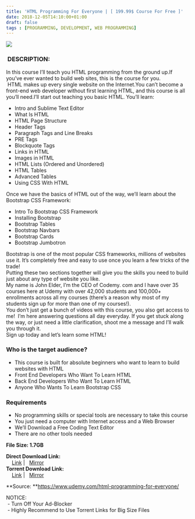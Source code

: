 ```yaml
---
title: 'HTML Programming For Everyone | [ 199.99$ Course For Free ]'
date: 2018-12-05T14:10:00+01:00
draft: false
tags : [PROGRAMMING, DEVELOPMENT, WEB PROGRAMMING]
---
```


[![](https://1.bp.blogspot.com/-KvaQDXf9JY8/XAfMyVWBVoI/AAAAAAAAAqI/e8-Nf4eqLsUg6VKKUNO5NUA41GNvTneJACLcBGAs/s640/HTML-Programming-For-Everyone.jpg)](https://1.bp.blogspot.com/-KvaQDXf9JY8/XAfMyVWBVoI/AAAAAAAAAqI/e8-Nf4eqLsUg6VKKUNO5NUA41GNvTneJACLcBGAs/s1600/HTML-Programming-For-Everyone.jpg)

###  DESCRIPTION:

In this course I’ll teach you HTML programming from the ground up.If you’ve ever wanted to build web sites, this is the course for you.  HTML makes up every single website on the Internet.You can’t become a front-end web developer without first learning HTML, and this course is all you’ll need.I’ll start out teaching you basic HTML. You’ll learn:  

*   Intro and Sublime Text Editor
*   What Is HTML
*   HTML Page Structure
*   Header Tags
*   Paragraph Tags and Line Breaks
*   PRE Tags
*   Blockquote Tags
*   Links in HTML
*   Images in HTML
*   HTML Lists (Ordered and Unordered)
*   HTML Tables
*   Advanced Tables
*   Using CSS With HTML

Once we have the basics of HTML out of the way, we’ll learn about the Bootstrap CSS Framework:  

*   Intro To Bootstrap CSS Framework
*   Installing Bootstrap
*   Bootstrap Tables
*   Bootstrap Navbars
*   Bootstrap Cards
*   Bootstrap Jumbotron

Bootstrap is one of the most popular CSS frameworks, millions of websites use it. It’s completely free and easy to use once you learn a few tricks of the trade!  
Putting these two sections together will give you the skills you need to build just about any type of website you like.  
My name is John Elder, I’m the CEO of Codemy. com and I have over 35 courses here at Udemy with over 42,000 students and 100,000+ enrollments across all my courses (there’s a reason why most of my students sign up for more than one of my courses!).  
You don’t just get a bunch of videos with this course, you also get access to me!  I’m here answering questions all day everyday. If you get stuck along the way, or just need a little clarification, shoot me a message and I’ll walk you through it.  
Sign up today and let’s learn some HTML!  

### Who is the target audience?

*   This course is built for absolute beginners who want to learn to build websites with HTML
*   Front End Developers Who Want To Learn HTML
*   Back End Developers Who Want To Learn HTML
*   Anyone Who Wants To Learn Bootstrap CSS

### Requirements

*   No programming skills or special tools are necessary to take this course
*   You just need a computer with Internet access and a Web Browser
*   We’ll Download a Free Coding Text Editor
*   There are no other tools needed

**File Size: 1.7GB**

**Direct Download Link:**  
    [Link](http://turboagram.com/18521555/html-programming-link1) |   [Mirror](http://turboagram.com/18521555/html-programming-link2)  
**Torrent Download Link:**  
    [Link](http://turboagram.com/18521555/html-programming-torrent1) |   [Mirror](http://turboagram.com/18521555/html-programming-torrent2)  
  
**Source: **https://www.udemy.com/html-programming-for-everyone/  
  
NOTICE:  
 - Turn Off Your Ad-Blocker  
 - Highly Recommend to Use Torrent Links for Big Size Files